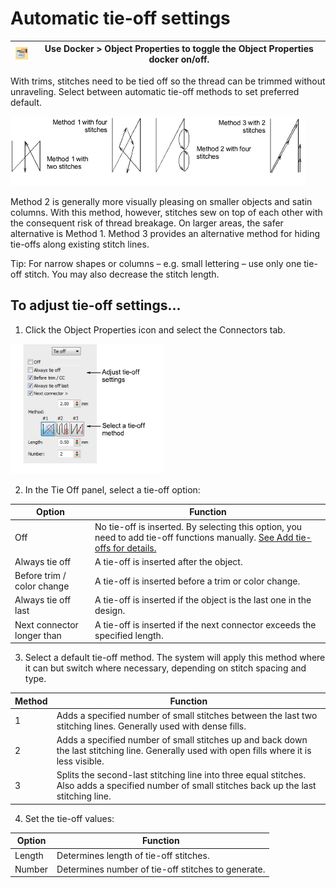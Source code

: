 # Automatic tie-off settings

| ![ObjectProperties00016.png](assets/ObjectProperties00016.png) | Use Docker > Object Properties to toggle the Object Properties docker on/off. |
| -------------------------------------------------------------- | ----------------------------------------------------------------------------- |

With trims, stitches need to be tied off so the thread can be trimmed without unraveling. Select between automatic tie-off methods to set preferred default.

![connectors00017.png](assets/connectors00017.png)

Method 2 is generally more visually pleasing on smaller objects and satin columns. With this method, however, stitches sew on top of each other with the consequent risk of thread breakage. On larger areas, the safer alternative is Method 1\. Method 3 provides an alternative method for hiding tie-offs along existing stitch lines.

Tip: For narrow shapes or columns – e.g. small lettering – use only one tie-off stitch. You may also decrease the stitch length.

## To adjust tie-off settings...

1. Click the Object Properties icon and select the Connectors tab.

![connectors00020.png](assets/connectors00020.png)

2. In the Tie Off panel, select a tie-off option:

| Option                     | Function                                                                                                                                    |
| -------------------------- | ------------------------------------------------------------------------------------------------------------------------------------------- |
| Off                        | No tie-off is inserted. By selecting this option, you need to add tie-off functions manually. [See Add tie-offs for details.](Add_tie-offs) |
| Always tie off             | A tie-off is inserted after the object.                                                                                                     |
| Before trim / color change | A tie-off is inserted before a trim or color change.                                                                                        |
| Always tie off last        | A tie-off is inserted if the object is the last one in the design.                                                                          |
| Next connector longer than | A tie-off is inserted if the next connector exceeds the specified length.                                                                   |

3. Select a default tie-off method. The system will apply this method where it can but switch where necessary, depending on stitch spacing and type.

| Method | Function                                                                                                                                         |
| ------ | ------------------------------------------------------------------------------------------------------------------------------------------------ |
| 1      | Adds a specified number of small stitches between the last two stitching lines. Generally used with dense fills.                                 |
| 2      | Adds a specified number of small stitches up and back down the last stitching line. Generally used with open fills where it is less visible.     |
| 3      | Splits the second-last stitching line into three equal stitches. Also adds a specified number of small stitches back up the last stitching line. |

4. Set the tie-off values:

| Option | Function                                           |
| ------ | -------------------------------------------------- |
| Length | Determines length of tie-off stitches.             |
| Number | Determines number of tie-off stitches to generate. |
